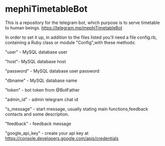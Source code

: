 # mephiTimetableBot
This is a repository for the telegram bot, which purpose is to serve timetable to human beings. https://telegram.me/mephiTimetableBot


In order to set it up, in addition to the files listed you'll need a file config.rb, containing a Ruby class or module "Config",with these methods:

"user" - MySQL database user


"host"- MySQL database host


"password" - MySQL database user password


"dbname" - MySQL database name


"token" - bot token from @BotFather


"admin_id" - admin telegram chat id


"s_message" - start message, usually stating main functions,feedback contacts and some description.


"feedback" - feedback message


"google_api_key" - create your api key at https://console.developers.google.com/apis/credentials 
